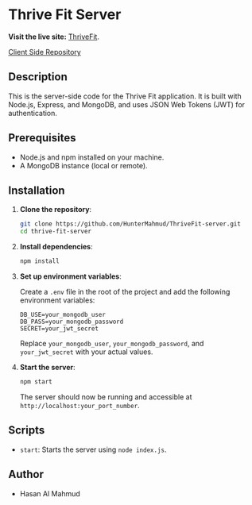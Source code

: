# Thrive Fit Server

**Visit the live site:** [ThriveFit](https://thrive-fit-f0d68.web.app/).

[Client Side Repository](https://github.com/HunterMahmud/ThriveFit-client)

## Description

This is the server-side code for the Thrive Fit application. It is built with Node.js, Express, and MongoDB, and uses JSON Web Tokens (JWT) for authentication.

## Prerequisites

- Node.js and npm installed on your machine.
- A MongoDB instance (local or remote).

## Installation

1. **Clone the repository**:

   ```sh
   git clone https://github.com/HunterMahmud/ThriveFit-server.git
   cd thrive-fit-server
   ```

2. **Install dependencies**:

   ```sh
   npm install
   ```

3. **Set up environment variables**:

   Create a `.env` file in the root of the project and add the following environment variables:

   ```env
   DB_USE=your_mongodb_user
   DB_PASS=your_mongodb_password
   SECRET=your_jwt_secret
   ```

   Replace `your_mongodb_user`, `your_mongodb_password`, and `your_jwt_secret` with your actual values.

4. **Start the server**:

   ```sh
   npm start
   ```

   The server should now be running and accessible at `http://localhost:your_port_number`.

## Scripts

- `start`: Starts the server using `node index.js`.

## Author

- Hasan Al Mahmud
